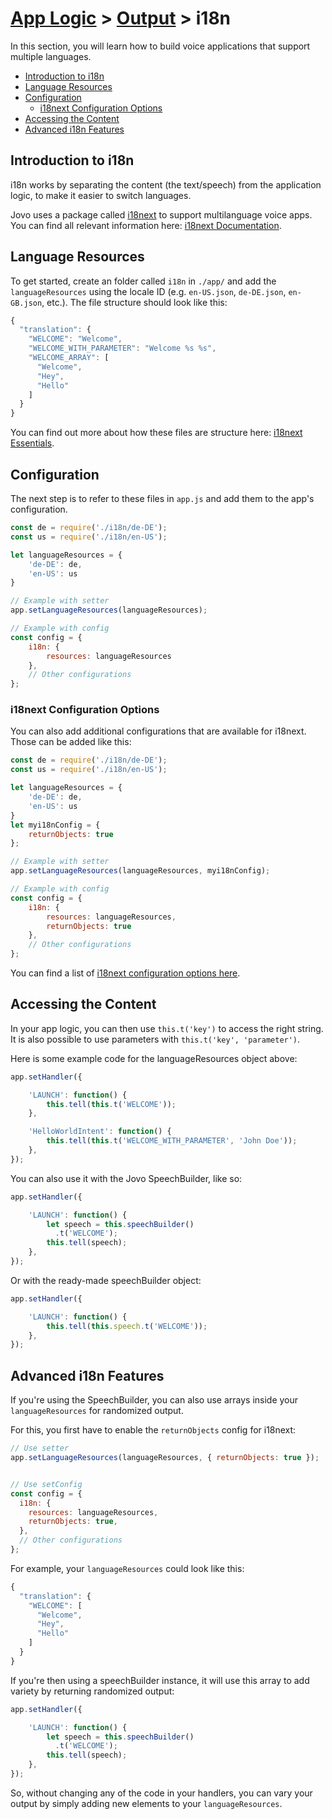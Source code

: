 # [App Logic](../) > [Output](./README.md) > i18n

In this section, you will learn how to build voice applications that support multiple languages.

* [Introduction to i18n](#introduction-to-i18n)
* [Language Resources](#language-resources)
* [Configuration](#configuration)
  * [i18next Configuration Options](#i18next-configuration-options)
* [Accessing the Content](#accessing-the-content)
* [Advanced i18n Features](#advanced-i18n-features)

## Introduction to i18n

i18n works by separating the content (the text/speech) from the application logic, to make it easier to switch languages.

Jovo uses a package called [i18next](https://www.npmjs.com/package/i18next) to support multilanguage voice apps. You can find all relevant information here: [i18next Documentation](https://www.i18next.com/).

## Language Resources

To get started, create an folder called `i18n` in `./app/` and add the `languageResources` using the locale ID (e.g. `en-US.json`, `de-DE.json`, `en-GB.json`, etc.). The file structure should look like this:

```javascript
{
  "translation": {
    "WELCOME": "Welcome",
    "WELCOME_WITH_PARAMETER": "Welcome %s %s",
    "WELCOME_ARRAY": [
      "Welcome",
      "Hey",
      "Hello"
    ]
  }
}
```

You can find out more about how these files are structure here: [i18next Essentials](https://www.i18next.com/essentials.html).

## Configuration

The next step is to refer to these files in `app.js` and add them to the app's configuration.

```javascript
const de = require('./i18n/de-DE');
const us = require('./i18n/en-US');

let languageResources = {
    'de-DE': de,
    'en-US': us
}

// Example with setter
app.setLanguageResources(languageResources);

// Example with config
const config = {
    i18n: {
        resources: languageResources
    },      
    // Other configurations
};
```

### i18next Configuration Options

You can also add additional configurations that are available for i18next. Those can be added like this:

```javascript
const de = require('./i18n/de-DE');
const us = require('./i18n/en-US');

let languageResources = {
    'de-DE': de,
    'en-US': us
}
let myi18nConfig = {
    returnObjects: true
};

// Example with setter
app.setLanguageResources(languageResources, myi18nConfig);

// Example with config
const config = {
    i18n: {
        resources: languageResources,
        returnObjects: true
    },      
    // Other configurations
};
```

You can find a list of [i18next configuration options here](https://www.i18next.com/configuration-options.html).


## Accessing the Content

In your app logic, you can then use `this.t('key')` to access the right string. It is also possible to use parameters with `this.t('key', 'parameter')`.

Here is some example code for the languageResources object above:

```javascript
app.setHandler({

    'LAUNCH': function() {
        this.tell(this.t('WELCOME'));
    },

    'HelloWorldIntent': function() {
        this.tell(this.t('WELCOME_WITH_PARAMETER', 'John Doe'));
    },
});
```

You can also use it with the Jovo SpeechBuilder, like so:

```javascript
app.setHandler({

    'LAUNCH': function() {
        let speech = this.speechBuilder()
          .t('WELCOME');
        this.tell(speech);
    },
});
```

Or with the ready-made speechBuilder object:

```javascript
app.setHandler({

    'LAUNCH': function() {
        this.tell(this.speech.t('WELCOME'));
    },
});
```

## Advanced i18n Features

If you're using the SpeechBuilder, you can also use arrays inside your `languageResources` for randomized output.

For this, you first have to enable the `returnObjects` config for i18next:

```javascript
// Use setter
app.setLanguageResources(languageResources, { returnObjects: true });


// Use setConfig
const config = {
  i18n: {
    resources: languageResources,
    returnObjects: true,
  },
  // Other configurations
};
```

For example, your `languageResources` could look like this:

```javascript
{
  "translation": {
    "WELCOME": [
      "Welcome",
      "Hey",
      "Hello"
    ]
  }
}
```

If you're then using a speechBuilder instance, it will use this array to add variety by returning randomized output:

```javascript
app.setHandler({

    'LAUNCH': function() {
        let speech = this.speechBuilder()
          .t('WELCOME');
        this.tell(speech);
    },
});
```

So, without changing any of the code in your handlers, you can vary your output by simply adding new elements to your `languageResources`.
